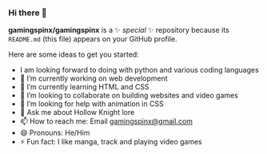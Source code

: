 ### Hi there 👋


**gamingspinx/gamingspinx** is a ✨ _special_ ✨ repository because its `README.md` (this file) appears on your GitHub profile.

Here are some ideas to get you started:

- I am looking forward to doing with python and various coding languages 
- 🔭 I’m currently working on web development
- 🌱 I’m currently learning HTML and CSS
- 👯 I’m looking to collaborate on building websites and video games
- 🤔 I’m looking for help with animation in CSS
- 💬 Ask me about Hollow Knight lore
- 📫 How to reach me: Email gamingspinx@gmail.com
- 😄 Pronouns: He/Him
- ⚡ Fun fact: I like manga, track and playing video games

